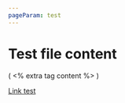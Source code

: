 ```yaml
---
pageParam: test
---
```


# Test file content

( <% extra tag content %> )

[Link test](/site/test/test2.md)
